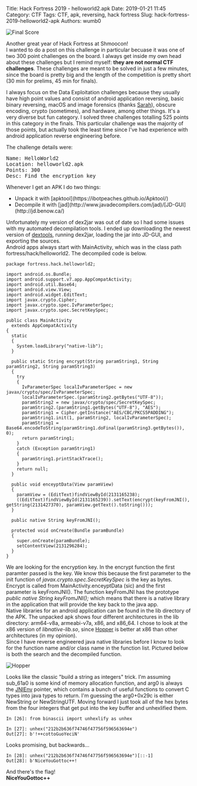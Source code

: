 Title: Hack Fortress 2019 - helloworld2.apk
Date: 2019-01-21 11:45
Category: CTF
Tags: CTF, apk, reversing, hack fortress
Slug: hack-fortress-2019-helloworld2-apk
Authors: wumb0

![Final Score]({static}/images/hack-fortress-finals/hackfortressfinal.jpg)

Another great year of Hack Fortress at Shmoocon!  
I wanted to do a post on this challenge in particular becuase it was one of two 300 point challenges on the board. I always get inside my own head about these challenges but I remind myself: **they are not normal CTF challenges**. These challenges are meant to be solved in just a few minutes, since the board is pretty big and the length of the competition is pretty short (30 min for prelims, 45 min for finals).  

I always focus on the Data Exploitation challenges because they usually have high point values and consist of android application reversing, basic binary reversing, macOS and image forensics (thanks [Sarah](https://twitter.com/iamevltwin)), obscure encoding, crypto (sometimes), and hardware, among other things. It's a very diverse but fun category. I solved three challenges totalling 525 points in this category in the finals. This particular challenge was the majority of those points, but actually took the least time since I've had experience with android application reverse engineering before.  

The challenge details were:
<pre>
Name: HelloWorld2
Location: helloworld2.apk
Points: 300
Desc: Find the encryption key
</pre>

Whenever I get an APK I do two things:  
<ul><li>Unpack it with [apktool](https://ibotpeaches.github.io/Apktool/)</li>
<li>Decompile it with [jad](http://www.javadecompilers.com/jad)/[JD-GUI](http://jd.benow.ca/)</li></ul>

Unfortunately my version of dex2jar was out of date so I had some issues with my automated decompilation tools. I ended up downloading the newest version of [dextools](https://github.com/pxb1988/dex2jar), running dex2jar, loading the jar into JD-GUI, and exporting the sources.  
Android apps always start with MainActivity, which was in the class path fortress/hack/helloworld2. The decompiled code is below.  

<pre><code class="java">package fortress.hack.helloworld2;

import android.os.Bundle;
import android.support.v7.app.AppCompatActivity;
import android.util.Base64;
import android.view.View;
import android.widget.EditText;
import javax.crypto.Cipher;
import javax.crypto.spec.IvParameterSpec;
import javax.crypto.spec.SecretKeySpec;

public class MainActivity
  extends AppCompatActivity
{
  static
  {
    System.loadLibrary("native-lib");
  }
  
  public static String encrypt(String paramString1, String paramString2, String paramString3)
  {
    try
    {
      IvParameterSpec localIvParameterSpec = new javax/crypto/spec/IvParameterSpec;
      localIvParameterSpec.<init>(paramString2.getBytes("UTF-8"));
      paramString2 = new javax/crypto/spec/SecretKeySpec;
      paramString2.<init>(paramString1.getBytes("UTF-8"), "AES");
      paramString1 = Cipher.getInstance("AES/CBC/PKCS5PADDING");
      paramString1.init(1, paramString2, localIvParameterSpec);
      paramString1 = Base64.encodeToString(paramString1.doFinal(paramString3.getBytes()), 0);
      return paramString1;
    }
    catch (Exception paramString1)
    {
      paramString1.printStackTrace();
    }
    return null;
  }
  
  public void enceyptData(View paramView)
  {
    paramView = (EditText)findViewById(2131165238);
    ((EditText)findViewById(2131165239)).setText(encrypt(keyFromJNI(), getString(2131427370), paramView.getText().toString()));
  }
  
  public native String keyFromJNI();
  
  protected void onCreate(Bundle paramBundle)
  {
    super.onCreate(paramBundle);
    setContentView(2131296284);
  }
}
</code></pre>

We are looking for the encryption key. In the encrypt function the first paramter passed is the key. We know this because the first parameter to the init function of  *javax.crypto.spec.SecretKeySpec* is the key as bytes. Encrypt is called from MainActivity.enceyptData (sic) and the first parameter is keyFromJNI(). The function keyFromJNI has the prototype *public native String keyFromJNI();* which means that there is a native library in the application that will provide the key back to the java app.  
Native libraries for an android application can be found in the lib directory of the APK. The unpacked apk shows four different architectures in the lib directory: arm64-v8a, armeabi-v7a, x86, and x86\_64. I chose to look at the x86 version of *libnative-lib.so*, since [Hopper](https://www.hopperapp.com/) is better at x86 than other architectures (in my opinion).  
Since I have reverse engineered java native libraries before I know to look for the function name and/or class name in the function list. Pictured below is both the search and the decompiled function.  

![Hopper]({filename}/images/hack-fortress-finals/hopper-search.png)

Looks like the classic "build a string as integers" trick. I'm assuming sub\_61a0 is some kind of memory allocation function, and arg0 is always the [JNIEnv](https://docs.oracle.com/javase/7/docs/technotes/guides/jni/spec/functions.html) pointer, which contains a bunch of useful functions to convert C types into java types to return. I'm guessing the arg0+0x29c is either NewString or NewStringUTF. Moving forward I just took all of the hex bytes from the four integers that get put into the key buffer and unhexlified them. 

<pre><code class="python">In [26]: from binascii import unhexlify as unhex

In [27]: unhex("212b2b636f74746f47756f596563694e")
Out[27]: b'!++cottoGuoYeciN'
</code></pre>

Looks promising, but backwards...
<pre><code class="python">In [28]: unhex("212b2b636f74746f47756f596563694e")[::-1]
Out[28]: b'NiceYouGottoc++!
</code></pre>

And there's the flag!  
**NiceYouGottoc++**  
